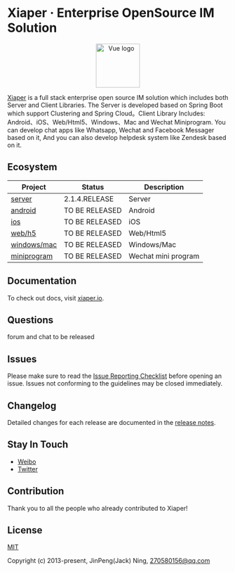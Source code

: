 # Xiaper · Enterprise OpenSource IM Solution

<p align="center">
  <a href="http://www.xiaper.io" target="_blank" rel="noopener noreferrer">
    <img width="100" src="http://xiaper.io/xiaper.io/xiaper.png" alt="Vue logo">
  </a>
</p>

<p align="center"></p>

[Xiaper](http://www.xiaper.io) is a full stack enterprise open source IM solution which includes both Server and Client Libraries.
The Server is developed based on Spring Boot which support Clustering and Spring Cloud。Client Library Includes: Android、iOS、Web/Html5、Windows、Mac and Wechat Miniprogram.
You can develop chat apps like Whatsapp, Wechat and Facebook Messager based on it, And you can also develop helpdesk system like Zendesk
based on it.

## Ecosystem

| Project | Status | Description |
|---------|--------|-------------|
| [server] | 2.1.4.RELEASE | Server |
| [android] | TO BE RELEASED | Android |
| [ios] | TO BE RELEASED | iOS |
| [web/h5] | TO BE RELEASED | Web/Html5 |
| [windows/mac] | TO BE RELEASED | Windows/Mac |
| [miniprogram] | TO BE RELEASED | Wechat mini program |

[server]: https://github.com/xiaper/server
[android]: https://github.com/xiaper/android
[ios]: https://github.com/xiaper/ios
[web/h5]: https://github.com/xiaper/web
[windows/mac]: https://github.com/xiaper/pc
[miniprogram]: https://github.com/xiaper/miniprogram

## Documentation

To check out docs, visit [xiaper.io](http://xiaper.io).

## Questions

forum and chat to be released

## Issues

Please make sure to read the [Issue Reporting Checklist](https://github.com/xiaper/server/blob/dev/.github/CONTRIBUTING.md#issue-reporting-guidelines) before opening an issue. Issues not conforming to the guidelines may be closed immediately.

## Changelog

Detailed changes for each release are documented in the [release notes](https://github.com/xiaper/server/releases).

## Stay In Touch

- [Weibo](https://weibo.com/ningjinpeng)
- [Twitter](https://twitter.com/jackning8)

## Contribution

Thank you to all the people who already contributed to Xiaper!

## License

[MIT](http://opensource.org/licenses/MIT)

Copyright (c) 2013-present, JinPeng(Jack) Ning, 270580156@qq.com
